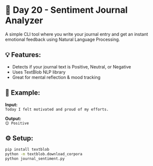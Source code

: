 # 🧠 Day 20 - Sentiment Journal Analyzer

A simple CLI tool where you write your journal entry and get an instant emotional feedback using Natural Language Processing.

## 💡 Features:
- Detects if your journal text is Positive, Neutral, or Negative
- Uses TextBlob NLP library
- Great for mental reflection & mood tracking

## 🧪 Example:

**Input:**  
`Today I felt motivated and proud of my efforts.`

**Output:**  
`😊 Positive`

## ⚙️ Setup:

```bash
pip install textblob
python -m textblob.download_corpora
python journal_sentiment.py
